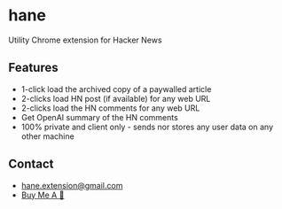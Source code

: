 # hane
Utility Chrome extension for Hacker News

## Features
- 1-click load the archived copy of a paywalled article
- 2-clicks load HN post (if available) for any web URL
- 2-clicks load the HN comments for any web URL
- Get OpenAI summary of the HN comments
- 100% private and client only - sends nor stores any user data on any other machine

## Contact
- hane.extension@gmail.com
- [Buy Me A :beer:](buymeacoffee.com/serendipt)
